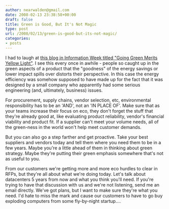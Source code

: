 ```yaml
---
author: nearwalden@gmail.com
date: 2008-02-13 23:38:58+00:00
draft: false
title: Green is Good, But It's Not Magic
type: post
url: /2008/02/13/green-is-good-but-its-not-magic/
categories:
- posts
---
```


I had to laugh at  [this blog in Information Week titled "Going Green Merits Yellow Light"](http://www.informationweek.com/blog/main/archives/2008/01/going_green_mer.html).  I see this every once in awhile - people so caught up in the green aspects of a product that the "goodness" of the energy savings or lower impact spills over distorts their perspective.  In this case the energy efficiency was somehow supposed to have made up for the fact that it was designed by a small company who apparently had some serious engineering (and, ultimately, business) issues.  





For procurement, supply chains, vendor selection, etc, environmental responsibility has to be an 'AND', not an 'IN PLACE OF'.  Make sure that as your teams increase their focus on eco, they don't forget the stuff that they're already good at, like evaluating product reliability, vendor's financial viability and product fit.  If a supplier can't meet your volume needs, all of the green-ness in the world won't help meet customer demands.  





But you can also go a step farther and get proactive.  Take your best suppliers and vendors today and tell them where you need them to be in a few years.  Maybe you're a little ahead of them in thinking about green strategy.  Maybe they're putting their green emphasis somewhere that's not as useful to you.  





From our customers we're getting more and more eco hurdles to clear in RFPs, but they're all about what we're doing today.  Let's talk about datacenters 5 years from now and what you think you'll need.  If you're trying to have that discussion with us and we're not listening, send me an email directly.  We've got plans, but I want to make sure they're what you need.  I'd hate to miss the mark and cause our customers to have to go buy exploding computers from some fly-by-night startup....



